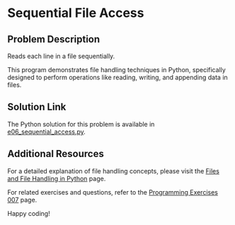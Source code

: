 # Sequential File Access

## Problem Description
Reads each line in a file sequentially.

This program demonstrates file handling techniques in Python, specifically designed to perform operations like reading, writing, and appending data in files.

## Solution Link
The Python solution for this problem is available in [e06_sequential_access.py](./e06_sequential_access.py).

## Additional Resources
For a detailed explanation of file handling concepts, please visit the [Files and File Handling in Python](https://jsp.shiksha/index.php/portfolio/bcse101e-computer-programming-python/files-and-file-handling-python) page.

For related exercises and questions, refer to the [Programming Exercises 007](https://jsp.shiksha/index.php/portfolio/bcse101e-computer-programming-python/files-and-file-handling-python/programming-exercises-007) page.

Happy coding!

